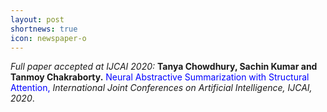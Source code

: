 ```yaml
---
layout: post
shortnews: true
icon: newspaper-o
---
```

<i>Full paper accepted at IJCAI 2020:</i> <b> Tanya Chowdhury, Sachin Kumar and Tanmoy Chakraborty.</b> <font color="blue"> Neural Abstractive Summarization with Structural Attention,
</font> <i>International Joint Conferences on Artificial Intelligence, IJCAI, 2020</i>.